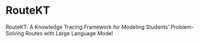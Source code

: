 # RouteKT
RouteKT: A Knowledge Tracing Framework for Modeling Students’ Problem-Solving Routes with Large Language Model
